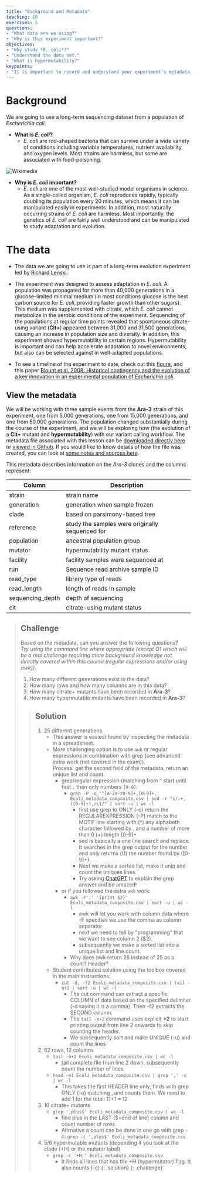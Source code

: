 ```yaml
---
title: "Background and Metadata"
teaching: 10
exercises: 5
questions:
- "What data are we using?"
- "Why is this experiment important?"
objectives:
- "Why study *E. coli*?"
- "Understand the data set."
- "What is hypermutability?"
keypoints:
- "It is important to record and understand your experiment's metadata."
---
```


# Background

We are going to use a long-term sequencing dataset from a population of *Escherichia coli*. 

 - **What is *E. coli*?**
    - *E. coli* are rod-shaped bacteria that can survive under a wide variety of conditions including variable temperatures, nutrient availability, and oxygen levels. Most strains are harmless, but some are associated with food-poisoning. 
    
![ [Wikimedia](https://species.wikimedia.org/wiki/Escherichia_coli#/media/File:EscherichiaColi_NIAID.jpg) ](../img/172px-EscherichiaColi_NIAID.jpg)

<!-- https://species.wikimedia.org/wiki/Escherichia_coli#/media/File:EscherichiaColi_NIAID.jpg -->

 - **Why is *E. coli* important?**
    - *E. coli* are one of the most well-studied model organisms in science. As a single-celled organism, *E. coli* reproduces rapidly, typically doubling its population every 20 minutes, which means it can be manipulated easily in experiments. In addition, most naturally occurring strains of *E. coli* are harmless. Most importantly, the genetics of *E. coli* are fairly well understood and can be manipulated to study adaptation and evolution.
    
# The data

 - The data we are going to use is part of a long-term evolution experiment led by [Richard Lenski](https://en.wikipedia.org/wiki/E._coli_long-term_evolution_experiment).
 
 - The experiment was designed to assess adaptation in *E. coli*. A population was propagated for more than 40,000 generations in a glucose-limited minimal medium (in most conditions glucose is the best carbon source for *E. coli*, providing faster growth than other sugars). This medium was supplemented with citrate, which *E. coli* cannot metabolize in the aerobic conditions of the experiment. Sequencing of the populations at regular time points revealed that spontaneous citrate-using variant (**Cit+**) appeared between 31,000 and 31,500 generations, causing an increase in population size and diversity. In addition, this experiment showed hypermutability in certain regions. Hypermutability is important and can help accelerate adaptation to novel environments, but also can be selected against in well-adapted populations.
 
 - To see a timeline of the experiment to date, check out this [figure](https://en.wikipedia.org/wiki/E._coli_long-term_evolution_experiment#/media/File:LTEE_Timeline_as_of_May_28,_2016.png), and this paper [Blount et al. 2008: Historical contingency and the evolution of a key innovation in an experimental population of *Escherichia coli*](http://www.pnas.org/content/105/23/7899).
 
 
## View the metadata

We will be working with three sample events from the **Ara-3** strain of this experiment, one from 5,000 generations, one from 15,000 generations, and one from 50,000 generations. The population changed substantially during the course of the experiment, and we will be exploring how (the evolution of a **Cit+** mutant and **hypermutability**) with our variant calling workflow. The metadata file associated with this lesson can be [downloaded directly here](https://raw.githubusercontent.com/datacarpentry/wrangling-genomics/gh-pages/files/Ecoli_metadata_composite.csv) or [viewed in Github](https://github.com/datacarpentry/wrangling-genomics/blob/gh-pages/files/Ecoli_metadata_composite.csv). If you would like to know details of how the file was created, you can look at [some notes and sources here](https://github.com/datacarpentry/wrangling-genomics/blob/gh-pages/files/Ecoli_metadata_composite_README.md).



This metadata describes information on the *Ara-3* clones and the columns represent:

| Column           | Description                                |
|------------------|--------------------------------------------|
| strain           | strain name					|
| generation       | generation when sample frozen		|
| clade            | based on parsimony-based tree		|
| reference        | study the samples were originally sequenced for				|
| population       | ancestral population group |
| mutator          | hypermutability mutant status |
| facility         | facility samples were sequenced at |
| run              | Sequence read archive sample ID		|
| read_type        | library type of reads |
| read_length      | length of reads in sample |
| sequencing_depth | depth of sequencing |
| cit              | citrate-using mutant status		|


> ## Challenge
> 
> Based on the metadata, can you answer the following questions?  
> *Try using the command line where appropriate (except Q1 which will be a real challenge requiring more background knowledge not directly covered within this course (regular expressions and/or using awk)).*
> 
> 1. How many different generations exist in the data?
> 2. How many rows and how many columns are in this data?
> 3. How many citrate+ mutants have been recorded in **Ara-3**?
> 4. How many hypermutable mutants have been recorded in **Ara-3**?
>
> > ## Solution
>> 
> > 1. 25 different generations
> >    + This answer is easiest found by inspecting the metadata in a spreadsheet.
> >    + More challenging option is to use `awk` or regular expressions in combination with grep (see advanced extra work (not covered in the exam)).  
> >      Process: get the second field of the metadata, return an unique list and count.  
> >      + grep/regular expression (matching from `^` start until first `,` then only numbers `[0-9]`:  
> >        + `grep -P -o '^[A-Za-z0-9]+,[0-9]+,' Ecoli_metadata_composite.csv | sed -r "s/.+,([0-9]+),/\1/" | sort -u | wc -l`
> >          + first use grep to ONLY (-o) return the REGULAREXPRESSION (-P) match to the MOTIF line starting with (^) any alphabeth character followed by , and a number of more than 0 (+) length [0-9]+
> >          + sed is basically a one line search and replace. It searches in the grep output for the number and only returns (\1) the number found by ([0-9]+).
> >          + Next we make a sorted list, make it uniq and count the uniques lines.
> >          + Try asking [ChatGPT](https://chat.openai.com/share/e19bf110-dbce-40ba-a04e-5b379cf7e2c6) to explain the grep answer and be amazed! 
> >      + or if you followed the extra `awk` work:  
> >          + `awk -F',' '{print $2}' Ecoli_metadata_composite.csv | sort -u | wc -l`
> >            + awk will let you work with column data where -F specifies we use the comma as column separator
> >            + next we need to tell by "programming" that we want to see column 2 ($2).
> >            + subsequently we make a sorted list into a unique list and line count.
> >          + Why does awk return 26 instead of 25 as a count? Header?
> >    + Student contributed solution using the toolbox covered in the main instructions:  
> >      + `cut -d, -f2 Ecoli_metadata_composite.csv | tail -n+2 | sort -u | wc -l`  
> >         + The cut command can extract a specific COLUMN of data based on the specified delimiter (-d saying it is a comma). Then -f2 extracts the SECOND column.
> >         + The `tail -n+2` command uses explicit **+2** to start printing output from line 2 onwards to skip counting the header.
> >         + We subsequently sort and make UNIQUE (-u) and count the lines
> > 2. 62 rows, 12 columns
> >    + `tail -n+2 Ecoli_metadata_composite.csv | wc -l`
> >      + tail complete file from line 2 down, subsequently count the number of lines
> >    + `head -n1 Ecoli_metadata_composite.csv | grep ',' -o | wc -l`
> >      + This takes the first HEADER line only, finds with grep ONLY (-o) matching , and counts them. We need to add 1 for the total: 11+1 = 12
> > 4. 10 citrate+ mutants
> >    + `grep ',plus$' Ecoli_metadata_composite.csv | wc -l`
> >      + find plus in the LAST ($=end of line) column and count number of rows
> >      + Altrnative a count can be done in one go with grep -c: `grep -c ',plus$' Ecoli_metadata_composite.csv`
> > 6. 5/6 hypermutable mutants (depending if you look at the clade (+H) or the mutator label)
> >    + `grep -c '+H,' Ecoli_metadata_composite.csv`
> >      + It finds all lines that has the +H (hypermutator) flag. It also counts (-c)
> {: .solution}
{: .challenge}

<!-- can add some additional info relevant to interplay of hypermutability and Cit+ adaptations, but keep it simple for now -->

